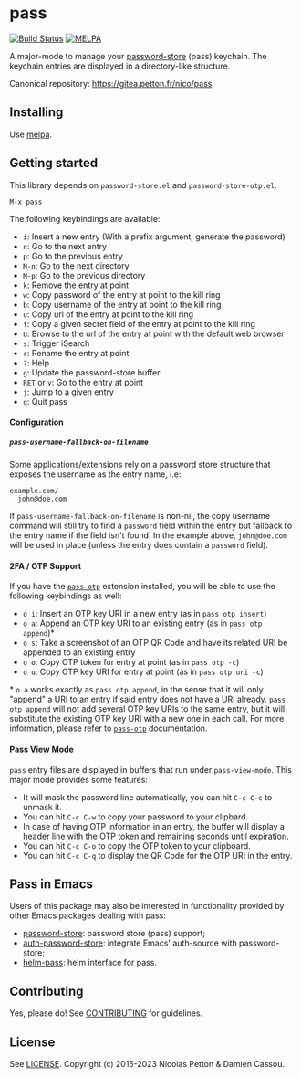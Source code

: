 # pass

[![Build Status](https://drone.petton.fr/api/badges/nico/pass/status.svg)](https://drone.petton.fr/nico/pass)
[![MELPA](https://melpa.org/packages/pass-badge.svg)](https://melpa.org/#/pass)

A major-mode to manage your
[password-store](http://passwordstore.org/) (pass) keychain.  The
keychain entries are displayed in a directory-like structure.

Canonical repository: https://gitea.petton.fr/nico/pass

## Installing

Use [melpa](https://melpa.org/).


## Getting started

This library depends on `password-store.el` and `password-store-otp.el`.

    M-x pass

The following keybindings are available:

- `i`: Insert a new entry (With a prefix argument, generate the password)
- `n`: Go to the next entry
- `p`: Go to the previous entry
- `M-n`: Go to the next directory
- `M-p`: Go to the previous directory
- `k`: Remove the entry at point
- `w`: Copy password of the entry at point to the kill ring
- `b`: Copy username of the entry at point to the kill ring
- `u`: Copy url of the entry at point to the kill ring
- `f`: Copy a given secret field of the entry at point to the kill ring
- `U`: Browse to the url of the entry at point with the default web browser
- `s`: Trigger iSearch
- `r`: Rename the entry at point
- `?`: Help
- `g`: Update the password-store buffer
- `RET` or `v`: Go to the entry at point
- `j`: Jump to a given entry
- `q`: Quit pass

#### Configuration

##### `pass-username-fallback-on-filename`

Some applications/extensions rely on a password store structure that
exposes the username as the entry name, i.e:

```
example.com/
  john@doe.com
```

If `pass-username-fallback-on-filename` is non-nil, the copy username
command will still try to find a `password` field within the entry but
fallback to the entry name if the field isn't found. In the example
above, `john@doe.com` will be used in place (unless the entry does
contain a `password` field).

#### 2FA / OTP Support

If you have the [`pass-otp`](https://github.com/tadfisher/pass-otp) extension
installed, you will be able to use the following keybindings as well:

- `o i`: Insert an OTP key URI in a new entry (as in `pass otp insert`)
- `o a`: Append an OTP key URI to an existing entry (as in `pass otp append`)\*
- `o s`: Take a screenshot of an OTP QR Code and have its related URI be appended to an existing entry
- `o o`: Copy OTP token for entry at point (as in `pass otp -c`)
- `o u`: Copy OTP key URI for entry at point (as in `pass otp uri -c`)

\* `o a` works exactly as `pass otp append`, in the sense that it will only
"append" a URI to an entry if said entry does not have a URI already. `pass otp
append` will not add several OTP key URIs to the same entry, but it will
substitute the existing OTP key URI with a new one in each call. For more
information, please refer to [`pass-otp`](https://github.com/tadfisher/pass-otp)
documentation.

#### Pass View Mode

`pass` entry files are displayed in buffers that run under
`pass-view-mode`. This major mode provides some features:

- It will mask the password line automatically, you can hit `C-c C-c` to unmask it.
- You can hit `C-c C-w` to copy your password to your clipbard.
- In case of having OTP information in an entry, the buffer will display a
  header line with the OTP token and remaining seconds until expiration.
- You can hit `C-c C-o` to copy the OTP token to your clipboard.
- You can hit `C-c C-q` to display the QR Code for the OTP URI in the entry.

## Pass in Emacs

Users of this package may also be interested in functionality provided
by other Emacs packages dealing with pass:

- [password-store](https://git.zx2c4.com/password-store/tree/contrib/emacs/password-store.el): password store (pass) support;
- [auth-password-store](https://github.com/DamienCassou/auth-password-store): integrate Emacs' auth-source with password-store;
- [helm-pass](https://github.com/jabranham/helm-pass): helm interface for pass.

## Contributing

Yes, please do! See [CONTRIBUTING][] for guidelines.

## License

See [LICENSE][]. Copyright (c) 2015-2023 Nicolas Petton & Damien Cassou.


[CONTRIBUTING]: ./CONTRIBUTING.md
[LICENSE]: ./LICENSE
